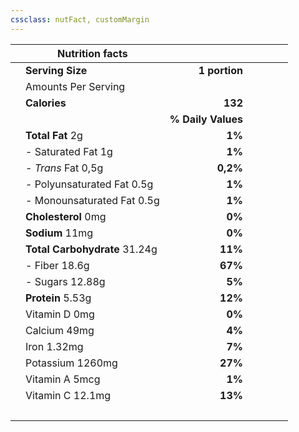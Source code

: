 ```yaml
---
cssclass: nutFact, customMargin
---
```


	
|     | Nutrition facts               |                    |     |     |     |     |
| --- | ----------------------------- | ------------------:| --- | --- | --- | --- |
|     | **Serving Size**              |      **1 portion** |     |     |     |     |
|     | Amounts Per Serving           |                    |     |     |     |     |
|     | **Calories**                  |            **132** |     |     |     |     |
|     |                               | **% Daily Values** |     |     |     |     |
|     | **Total Fat** 2g              |             **1%** |     |     |     |     |
|     | - Saturated Fat 1g            |             **1%** |     |     |     |     |
|     | - *Trans* Fat 0,5g            |           **0,2%** |     |     |     |     |
|     | - Polyunsaturated Fat 0.5g    |             **1%** |     |     |     |     |
|     | - Monounsaturated Fat 0.5g    |             **1%** |     |     |     |     |
|     | **Cholesterol** 0mg           |             **0%** |     |     |     |     |
|     | **Sodium** 11mg               |             **0%** |     |     |     |     |
|     | **Total Carbohydrate** 31.24g |            **11%** |     |     |     |     |
|     | - Fiber 18.6g                 |            **67%** |     |     |     |     |
|     | - Sugars 12.88g               |             **5%** |     |     |     |     |
|     | **Protein** 5.53g             |            **12%** |     |     |     |     |
|     | Vitamin D 0mg                 |             **0%** |     |     |     |     |
|     | Calcium 49mg                  |             **4%** |     |     |     |     |
|     | Iron 1.32mg                   |             **7%** |     |     |     |     |
|     | Potassium 1260mg              |            **27%** |     |     |     |     |
|     | Vitamin A 5mcg                |             **1%** |     |     |     |     |
|     | Vitamin C 12.1mg              |            **13%** |     |     |     |     |
|     | &nbsp;                        |                    |     |     |     |     |

